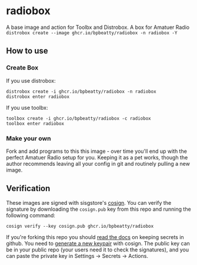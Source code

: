 # radiobox

A base image and action for Toolbx and Distrobox.
A box for Amatuer Radio `distrobox create --image ghcr.io/bpbeatty/radiobox -n radiobox -Y`

## How to use

### Create Box

If you use distrobox:

    distrobox create -i ghcr.io/bpbeatty/radiobox -n radiobox
    distrobox enter radiobox

If you use toolbx:

    toolbox create -i ghcr.io/bpbeatty/radiobox -c radiobox
    toolbox enter radiobox

### Make your own

Fork and add programs to this this image - over time you'll end up with the perfect Amatuer Radio setup for you.
Keeping it as a pet works, though the author recommends leaving all your config in git and routinely pulling a new image.

## Verification

These images are signed with sisgstore's [cosign](https://docs.sigstore.dev/cosign/overview/). You can verify the signature by downloading the `cosign.pub` key from this repo and running the following command:

    cosign verify --key cosign.pub ghcr.io/bpbeatty/radiobox

If you're forking this repo you should [read the docs](https://docs.github.com/en/actions/security-guides/encrypted-secrets) on keeping secrets in github. You need to [generate a new keypair](https://docs.sigstore.dev/cosign/overview/) with cosign. The public key can be in your public repo (your users need it to check the signatures), and you can paste the private key in Settings -> Secrets -> Actions.

